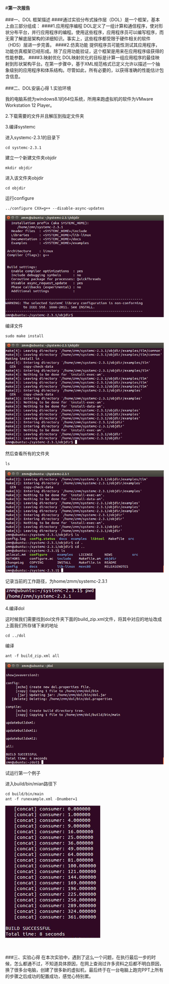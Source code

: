 #**第一次报告**   
<br/>
###一、DOL 框架描述
####通过实验分布式操作层（DOL）是一个框架，基本上由三部分组成：
####1.应用程序编程
DOL定义了一组计算和通信程序，使对形状分布平台，并行应用程序的编程。使用这些程序，应用程序员可以编写程序，而无需了解底层架构的详细知识。事实上，这些程序都受限于硬件相关的软件（HDS）层进一步完善。
####2.仿真功能
提供程序员可能性测试其应用程序，功能仿真框架已经形成。除了应用功能验证，这个框架是用来在应用程序级获得的性能参数。
####3.映射优化
DOL映射优化的目标是计算一组应用程序的最佳映射到形状架构平台。在第一步骤中，基于XML规范格式已定义允许以描述一个抽象级别的应用程序和体系结构。尽管如此，所有必要的，以获得准确的性能估计包含信息。
<br/>
<br/>
###二、DOL安装心得
1.实验环境

我的电脑系统为windows8.1的64位系统，所用来跑虚拟机的软件为VMware Workstation 12 Player。

2.下载需要的文件并且解压到指定文件夹

3.编译systemc

进入systemc-2.3.1的目录下

    cd systemc-2.3.1

建立一个新建文件夹objdir

    mkdir objdir

进入该文件夹objdir

    cd objdir

运行configure

    ../configure CXX=g++ --disable-async-updates

![](https://github.com/Valesail1/ES2016_14353414/blob/master/1.png)

编译文件

    sudo make install

![](https://github.com/Valesail1/ES2016_14353414/blob/master/2.png)

然后查看所有的文件夹

    ls

![](https://github.com/Valesail1/ES2016_14353414/blob/master/3.png)

记录当前的工作路径，为home/zmm/systemc-2.3.1

![](https://github.com/Valesail1/ES2016_14353414/blob/master/4.png)

4.编译dol

这时候我们需要找到dol文件夹下面的build_zip.xml文件，将其中对应的地址改成上面我们所存储下来的地址

    cd ../dol

编译

    ant -f build_zip.xml all

![](https://github.com/Valesail1/ES2016_14353414/blob/master/5.png)

试运行第一个例子

进入build/bin/mian路径下

    cd build/bin/main
	ant -f runexample.xml -Dnumber=1

![](https://github.com/Valesail1/ES2016_14353414/blob/master/6.png)

<br/>
<br/>
###三、实验心得
在本次实验中，遇到了这么一个问题，在执行最后一步的时候，怎么都通不过，不知道具体原因，在网上查询过许多资料之后都不明白原因，换了很多台电脑，创建了很多新的虚拟机，最后终于在一台电脑上跑完PPT上所有的步骤之后成功的配置成功，感觉心特别累。
